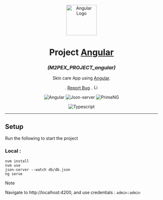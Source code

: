 <p align="center">
  <a><img src="https://upload.wikimedia.org/wikipedia/commons/thumb/c/cf/Angular_full_color_logo.svg/640px-Angular_full_color_logo.svg.png" width="100" alt="Angular Logo" /></a>
</p>

<h1 align="center">Project <a href="https://angular.dev/">Angular</a></h1>
<h3 align="center"><i>(M2PEX_PROJECT_angular)</i></h3>

<p align="center">

</p>

<p align="center">
  <p align="center">
    Skin care App using <a href="https://angular.dev/">Angular</a>.
  </p>
    <p align="center">.
        <a href="https://github.com/hugo-HDSF/M2PEX_PROJECT_angular/issues">Report Bug</a>
        .
        <img src="https://img.shields.io/github/license/ucan-lab/docker-laravel" alt="License" height="15">
    </p>
</p>

<div align="center">

![Angular](https://img.shields.io/badge/-Angular_16-DD0031?logo=angular&logoColor=white)
![Json-server](https://img.shields.io/badge/-Json_Server-000000?logo=json&logoColor=white)
![PrimeNG](https://img.shields.io/badge/-PrimeNG-0078D4?logo=primeNG&logoColor=white)

</div>

<div align="center">

![Typescript](https://img.shields.io/badge/-Typescript_5.1-3178C6?logo=typescript&logoColor=white)

</div>

-----

## Setup

Run the following to start the project

### Local :
```shell
nvm install
nvm use
json-server --watch db/db.json
ng serve
```

> [!NOTE] 
> Navigate to http://localhost:4200, and use credentials : `admin:admin`
